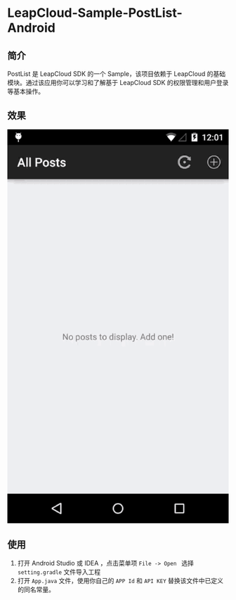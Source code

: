 # LeapCloud-Sample-PostList-Android

## 简介

PostList 是 LeapCloud SDK 的一个 Sample，该项目依赖于 LeapCloud 的基础模块。通过该应用你可以学习和了解基于 LeapCloud SDK 的权限管理和用户登录等基本操作。

## 效果

![capture](../../capture/postlist.gif)

## 使用

1. 打开 Android Studio 或 IDEA ，点击菜单项 `File -> Open ` 选择 `setting.gradle` 文件导入工程
2. 打开 `App.java` 文件，使用你自己的 `APP Id` 和 `API KEY` 替换该文件中已定义的同名常量。

